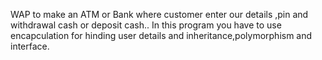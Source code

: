 WAP to make an ATM or Bank where customer enter our details ,pin and withdrawal cash or deposit cash..
In this program you have to use encapculation for hinding user details and inheritance,polymorphism and interface. 
